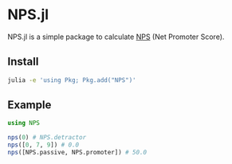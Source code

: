 # NPS.jl

NPS.jl is a simple package to calculate [NPS](https://en.wikipedia.org/wiki/Net_promoter_score) (Net Promoter Score).


## Install

```sh
julia -e 'using Pkg; Pkg.add("NPS")'
```

## Example

```julia
using NPS

nps(0) # NPS.detractor
nps([0, 7, 9]) # 0.0
nps([NPS.passive, NPS.promoter]) # 50.0
```
